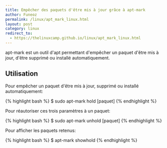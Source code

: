 ```yaml
---
title: Empêcher des paquets d'être mis à jour grâce à apt-mark
author: Funeoz
permalink: /linux/apt_mark_linux.html
layout: post
category: linux
redirect_to:
  - https://thelinuxcamp.github.io/linux/apt_mark_linux.html
---
```


apt-mark est un outil d'apt permettant d'empêcher un paquet d'être mis à jour, d'être supprimé ou installé automatiquement. 

## Utilisation

Pour empêcher un paquet d'être mis à jour, supprimé ou installé automatiquement:

{% highlight bash %}
$ sudo apt-mark hold [paquet]
{% endhighlight %}

Pour réautoriser ces trois paramètres à un paquet:

{% highlight bash %}
$ sudo apt-mark unhold [paquet]
{% endhighlight %}

Pour afficher les paquets retenus:

{% highlight bash %}
$ apt-mark showhold
{% endhighlight %}





